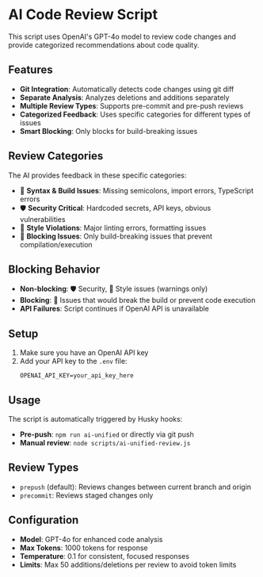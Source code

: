 # AI Code Review Script

This script uses OpenAI's GPT-4o model to review code changes and provide categorized recommendations about code quality.

## Features

- **Git Integration**: Automatically detects code changes using git diff
- **Separate Analysis**: Analyzes deletions and additions separately
- **Multiple Review Types**: Supports pre-commit and pre-push reviews
- **Categorized Feedback**: Uses specific categories for different types of issues
- **Smart Blocking**: Only blocks for build-breaking issues

## Review Categories

The AI provides feedback in these specific categories:

- 🚨 **Syntax & Build Issues**: Missing semicolons, import errors, TypeScript errors
- 🛡 **Security Critical**: Hardcoded secrets, API keys, obvious vulnerabilities  
- 🎨 **Style Violations**: Major linting errors, formatting issues
- 🚫 **Blocking Issues**: Only build-breaking issues that prevent compilation/execution

## Blocking Behavior

- **Non-blocking**: 🛡 Security, 🎨 Style issues (warnings only)
- **Blocking**: 🚫 Issues that would break the build or prevent code execution
- **API Failures**: Script continues if OpenAI API is unavailable

## Setup

1. Make sure you have an OpenAI API key
2. Add your API key to the `.env` file:
   ```
   OPENAI_API_KEY=your_api_key_here
   ```

## Usage

The script is automatically triggered by Husky hooks:

- **Pre-push**: `npm run ai-unified` or directly via git push
- **Manual review**: `node scripts/ai-unified-review.js`

## Review Types

- `prepush` (default): Reviews changes between current branch and origin
- `precommit`: Reviews staged changes only

## Configuration

- **Model**: GPT-4o for enhanced code analysis
- **Max Tokens**: 1000 tokens for response
- **Temperature**: 0.1 for consistent, focused responses
- **Limits**: Max 50 additions/deletions per review to avoid token limits
